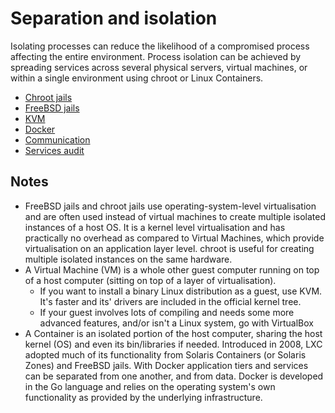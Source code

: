 # Separation and isolation 

Isolating processes can reduce the likelihood of a compromised process affecting the entire environment. Process isolation can be achieved by spreading services across several physical servers, virtual machines, or within a single environment using chroot or Linux Containers.

  * [Chroot jails](separation/Chroot-jails.md)
  * [FreeBSD jails](separation/FreeBSD-jails.md)
  * [KVM](separation/KVM.md)
  * [Docker](separation/Docker.md)
  * [Communication](separation/Communication.md)
  * [Services audit](separation/Services-audit.md)

## Notes

* FreeBSD jails and chroot jails use operating-system-level virtualisation and are often used instead of virtual machines to create multiple isolated instances of a host OS. It is a kernel level virtualisation and has practically no overhead as compared to Virtual Machines, which provide virtualisation on an application layer level. chroot is useful for creating multiple isolated instances on the same hardware.
* A Virtual Machine (VM) is a whole other guest computer running on top of a host computer (sitting on top of a layer of virtualisation).
    * If you want to install a binary Linux distribution as a guest, use KVM. It's faster and its' drivers are included in the official kernel tree. 
    * If your guest involves lots of compiling and needs some more advanced features, and/or isn't a Linux system, go with VirtualBox
* A Container is an isolated portion of the host computer, sharing the host kernel (OS) and even its bin/libraries if needed. Introduced in 2008, LXC adopted much of its functionality from Solaris Containers (or Solaris Zones) and FreeBSD jails. With Docker application tiers and services can be separated from one another, and from data. Docker is developed in the Go language and relies on the operating system's own functionality as provided by the underlying infrastructure.

